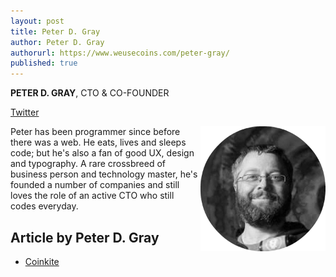 ```yaml
---
layout: post
title: Peter D. Gray
author: Peter D. Gray
authorurl: https://www.weusecoins.com/peter-gray/
published: true
---
```


<p><strong>PETER D. GRAY</strong>, CTO & CO-FOUNDER</p>
<p><a class="social-link" title="Peter D. Gray" href="https://twitter.com/dochex" target="_blank">Twitter</a></p>
<p><img src="/images/peter-gray.png" alt="Peter D. Gray" style="float: right; margin-bottom: 20px;"/> Peter has been programmer since before there was a web. He eats, lives and sleeps code; but he's also a fan of good UX, design and typography. A rare crossbreed of business person and technology master, he's founded a number of companies and still loves the role of an active CTO who still codes everyday.

## Article by Peter D. Gray

<ul>
<li><a href="/coinkite/">Coinkite</a></li>
</ul>
